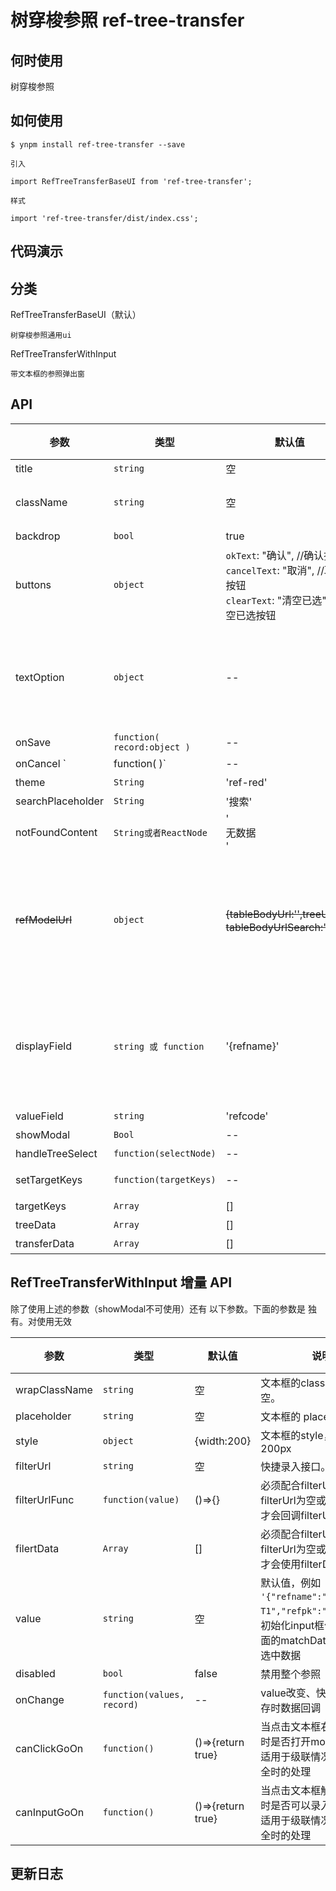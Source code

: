# 树穿梭参照 ref-tree-transfer

## 何时使用

树穿梭参照


## 如何使用


```
$ ynpm install ref-tree-transfer --save

引入

import RefTreeTransferBaseUI from 'ref-tree-transfer';

样式

import 'ref-tree-transfer/dist/index.css';

```

## 代码演示

## 分类

RefTreeTransferBaseUI（默认）
    
    树穿梭参照通用ui
    
RefTreeTransferWithInput
    
    带文本框的参照弹出窗

## API

参数 | 类型 |默认值| 说明 | 必选
---|---|--- | --- | ---
title |``string``|空 |打开上传的模态框显示的标题文字 | 否
className |`string`|空 | 参照class样式，作用于弹出层和 RefTreeTransferWithInput 输入框的样式，默认为空。| 否
backdrop |`bool`| true |弹出层是否有模态层，true 显示，false 不显示 | 否
buttons |`object`| `okText`: "确认", //确认按钮<br/>`cancelText`: "取消", //取消按钮<br/>`clearText`: "清空已选" //清空已选按钮|弹出层工具栏三个按钮的文字。| 否
textOption | `object` | -- | 左边树和右边处穿梭框的标题<br /> 如：<br />{<br />    leftTitle:'树',<br />    rightTitle:'穿梭框',<br />leftTransferText:'左侧穿梭框上标题',<br/>rightTransferText:'右侧穿梭框上标题'}| 否
onSave |`function( record:object )`|-- |保存回调函数，返回已选择的记录详细数据。 | 否
onCancel `|function(  )`|-- |关闭弹出层 | 否
theme| `String` | 'ref-red' | 参照主题，现在就两种选择'ref-red'或者'ref-blue' | 否
searchPlaceholder| `String` | '搜索' |搜索框的默认显示文字 | 否
notFoundContent| `String或者ReactNode` | '<div>无数据</div>' |当没有相关内容的显示内容	 | 否
~~refModelUrl~~ |`object`|~~{tableBodyUrl:'',treeUrl:''，tableBodyUrlSearch:''}~~|~~弹出层数据接口地址，为了兼容其他参照保留了多连接配置。<br/>如：<br/>{ <br/>treeUrl: '/api/user/blobRefTreeTransfer.json',<br/>tableBodyUrl:'blobRefTreeTransferGrid',//表体请求<br />tableBodyUrlSearch:'blobRefTreeTransferGrid',//搜索时表体请求}。~~ | ~~是~~
displayField |<code>string 或 function</code>|'{refname}' |记录中显示的内容的格式。<br/>当为字符串时则会根据`{}`包裹的增则匹配替换。<br/>如：`'人员姓名：{refname}，编号：{refcode}'`<br/>当为函数时则需自定义返回内容，参数为迭代已选择的记录。<br/>如：<br/>displayField: (record)=>  ${record.refname}-${record.refname}，是input展示value| 否
valueField |``string``|'refcode' |待提交的 value 的键。 | 否
showModal| `Bool`| -- | 参照展开状态 | 否
handleTreeSelect| `function(selectNode)` | --| 左树选择节点触发 | 否
setTargetKeys| `function(targetKeys)` | --| 右穿梭选中数据触发，将穿梭右侧选中的数据传过去 | 否
targetKeys| `Array` | [] | 右穿梭右表中选中的数据的valuefield值| 否
treeData| `Array` | [] | 左树的数据| 否
transferData| `Array` | [] | 右穿梭的数据| 否



## RefTreeTransferWithInput 增量 API
除了使用上述<RefTreeTransferBaseUI/>的参数（showModal不可使用）还有
以下参数。下面的参数是 <RefTreeTransferWithInput/>独有。对<RefTreeTransferBaseUI/>使用无效

参数 | 类型 |默认值| 说明 | 必选
---|---|--- | --- | ---
wrapClassName|`string`|空 | 文本框的class样，默认为空。 | 否
placeholder|`string`| 空 |文本框的 placeholder | 否
style| `object`| {width:200}| 文本框的style，默认宽度200px | 否 
filterUrl| `string`|空|快捷录入接口。|否
filterUrlFunc| `function(value)` | ()=>{} | 必须配合filterUrl使用，当filterUrl为空或者不传入，才会回调filterUrlFunc | 否
filertData| `Array`| [] | 必须配合filterUrl使用，当filterUrl为空或者不传入，才会使用filterData| 否
value| ``string``|空|默认值，例如 `'{"refname":"初级-T1","refpk":"level1"}'`。初始化input框值，搭配上面的matchData初始化表格选中数据|否
disabled|`bool`| false |禁用整个参照 | 否
onChange|`function(values, record)`|--|value改变、快捷录入和保存时数据回调|否
canClickGoOn|`function()`| ()=>{return true}|当点击文本框右侧弹出按钮时是否打开modal<br>适用于级联情况下当选择不全时的处理| 否 
canInputGoOn|`function()`| ()=>{return true}|当点击文本框触发快捷录入时是否可以录入<br>适用于级联情况下当选择不全时的处理| 否 


## 更新日志


